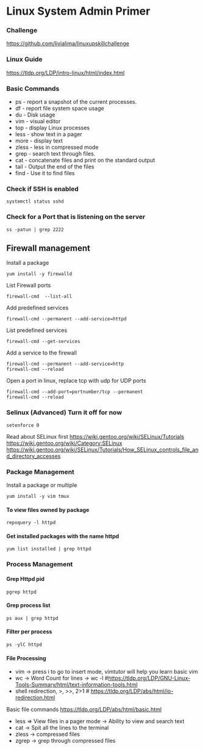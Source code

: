 # Linux System Admin Primer

### Challenge
https://github.com/livialima/linuxupskillchallenge

### Linux Guide
https://tldp.org/LDP/intro-linux/html/index.html

### Basic Commands
- ps - report a snapshot of the current processes.
- df - report file system space usage
- du - Disk usage
- vim - visual editor
- top - display Linux processes
- less - show text in a pager
- more - display text
- zless - less in compressed mode
- grep - search text through files.
- cat - concatenate files and print on the standard output
- tail - Output the end of the files
- find - Use it to find files

### Check if SSH is enabled
```
systemctl status sshd
```
### Check for a Port that is listening on the server
```
ss -patun | grep 2222
```

## Firewall management

Install a package
```
yum install -y firewalld
```

List Firewall ports
```
firewall-cmd  --list-all
```

Add predefined services
```
firewall-cmd --permanent --add-service=httpd
```

List predefined services
```
firewall-cmd --get-services
```

Add a service to the firewall
```
firewall-cmd --permanent --add-service=http
firewall-cmd --reload
```

Open a port in linux, replace tcp with udp for UDP ports
```
firewall-cmd --add-port=portnumber/tcp --permanent
firewall-cmd --reload
```

### Selinux (Advanced) Turn it off for now

```
setenforce 0
```

Read about SELinux first
https://wiki.gentoo.org/wiki/SELinux/Tutorials
https://wiki.gentoo.org/wiki/Category:SELinux
https://wiki.gentoo.org/wiki/SELinux/Tutorials/How_SELinux_controls_file_and_directory_accesses

### Package Management
Install a package or multiple
```
yum install -y vim tmux
```
#### To view files owned by package
```
repoquery -l httpd
```
#### Get installed packages with the name httpd
```
yum list installed | grep httpd
```
### Process Management

#### Grep Httpd pid
```
pgrep httpd
```

#### Grep process list
```
ps aux | grep httpd
```

#### Filter per process
```
ps -ylC httpd
```

#### File Processing

- vim → press i to go to insert mode, vimtutor will help you learn basic vim
- wc → Word Count for lines → wc -l #https://tldp.org/LDP/GNU-Linux-Tools-Summary/html/text-information-tools.html
- shell redirection, >, >>, 2>1 # https://tldp.org/LDP/abs/html/io-redirection.html

Basic file commands https://tldp.org/LDP/abs/html/basic.html
- less => View files in a pager mode -> Ability to view and search text
- cat → Spit all the lines to the terminal
- zless → compressed files 
- zgrep → grep through compressed files
